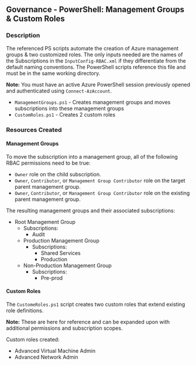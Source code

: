 ## Governance - PowerShell: Management Groups & Custom Roles

### Description
The referenced PS scripts automate the creation of Azure management groups & two customized roles. The only inputs needed are the names of the Subscriptions in the `InputConfig-RBAC.xml` if they differentiate from the default naming conventions. The PowerShell scripts reference this file and must be in the same working directory.

**Note:** You must have an active Azure PowerShell session previously opened and authenticated using `Connect-AzAccount`.

*  `ManagementGroups.ps1` - Creates management groups and moves subscriptions into these management groups
*  `CustomRoles.ps1` - Creates 2 custom roles

### Resources Created

#### Management Groups

To move the subscription into a management group, all of the following RBAC permissions need to be true:

*  `Owner` role on the child subscription.
*  `Owner`, `Contributor`, or `Management Group Contributor` role on the target parent management group.
*  `Owner`, `Contributor`, or `Management Group Contributor` role on the existing parent management group.

The resulting management groups and their associated subscriptions:

*  Root Management Group
    *  Subscriptions:
        * Audit
    *  Production Management Group
        *  Subscriptions: 
            *  Shared Services
            *  Production
    *  Non-Production Management Group
        *  Subscriptions:
            *  Pre-prod

#### Custom Roles

The `CustomeRoles.ps1` script creates two custom roles that extend existing role definitions. 

**Note:** These are here for reference and can be expanded upon with additional permissions and subscription scopes.

Custom roles created:

*  Advanced Virtual Machine Admin
*  Advanced Network Admin




